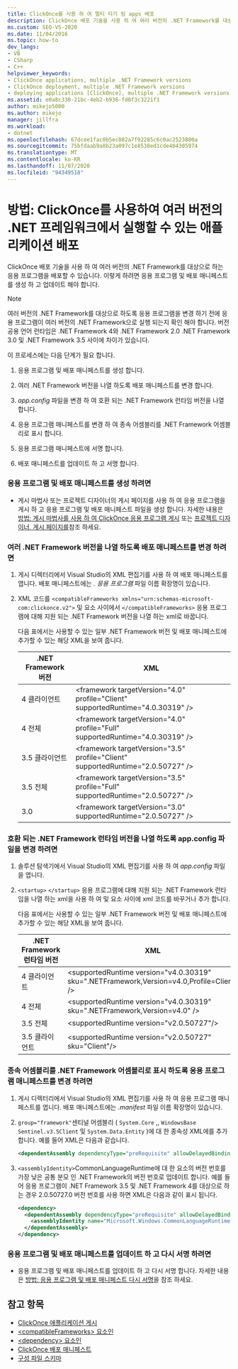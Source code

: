 ```yaml
---
title: ClickOnce를 사용 하 여 멀티 타기 팅 apps 배포
description: ClickOnce 배포 기술을 사용 하 여 여러 버전의 .NET Framework를 대상으로 하는 응용 프로그램을 배포 하는 방법을 알아봅니다.
ms.custom: SEO-VS-2020
ms.date: 11/04/2016
ms.topic: how-to
dev_langs:
- VB
- CSharp
- C++
helpviewer_keywords:
- ClickOnce applications, multiple .NET Framework versions
- ClickOnce deployment, multiple .NET Framework versions
- deploying applications [ClickOnce], multiple .NET Framework versions
ms.assetid: e0a8c330-21bc-4eb2-b936-fd0f3c3221f1
author: mikejo5000
ms.author: mikejo
manager: jillfra
ms.workload:
- dotnet
ms.openlocfilehash: 67dcee1fac0b5ec082a7f92285c6c0ac2523800a
ms.sourcegitcommit: 75bfdaab9a8b23a097c1e8538ed1cde404305974
ms.translationtype: MT
ms.contentlocale: ko-KR
ms.lasthandoff: 11/07/2020
ms.locfileid: "94349518"
---
```

# <a name="how-to-use-clickonce-to-deploy-applications-that-can-run-on-multiple-versions-of-the-net-framework"></a>방법: ClickOnce를 사용하여 여러 버전의 .NET 프레임워크에서 실행할 수 있는 애플리케이션 배포
ClickOnce 배포 기술을 사용 하 여 여러 버전의 .NET Framework를 대상으로 하는 응용 프로그램을 배포할 수 있습니다. 이렇게 하려면 응용 프로그램 및 배포 매니페스트를 생성 하 고 업데이트 해야 합니다.

> [!NOTE]
> 여러 버전의 .NET Framework를 대상으로 하도록 응용 프로그램을 변경 하기 전에 응용 프로그램이 여러 버전의 .NET Framework으로 실행 되는지 확인 해야 합니다. 버전 공용 언어 런타임은 .NET Framework 4와 .NET Framework 2.0 .NET Framework 3.0 및 .NET Framework 3.5 사이에 차이가 있습니다.

 이 프로세스에는 다음 단계가 필요 합니다.

1. 응용 프로그램 및 배포 매니페스트를 생성 합니다.

2. 여러 .NET Framework 버전을 나열 하도록 배포 매니페스트를 변경 합니다.

3. *app.config* 파일을 변경 하 여 호환 되는 .NET Framework 런타임 버전을 나열 합니다.

4. 응용 프로그램 매니페스트를 변경 하 여 종속 어셈블리를 .NET Framework 어셈블리로 표시 합니다.

5. 응용 프로그램 매니페스트에 서명 합니다.

6. 배포 매니페스트를 업데이트 하 고 서명 합니다.

### <a name="to-generate-the-application-and-deployment-manifests"></a>응용 프로그램 및 배포 매니페스트를 생성 하려면

- 게시 마법사 또는 프로젝트 디자이너의 게시 페이지를 사용 하 여 응용 프로그램을 게시 하 고 응용 프로그램 및 배포 매니페스트 파일을 생성 합니다. 자세한 내용은 [방법: 게시 마법사를 사용 하 여 ClickOnce 응용 프로그램 게시](../deployment/how-to-publish-a-clickonce-application-using-the-publish-wizard.md) 또는 [프로젝트 디자이너, 게시 페이지를](../ide/reference/publish-page-project-designer.md)참조 하세요.

### <a name="to-change-the-deployment-manifest-to-list-the-multiple-net-framework-versions"></a>여러 .NET Framework 버전을 나열 하도록 배포 매니페스트를 변경 하려면

1. 게시 디렉터리에서 Visual Studio의 XML 편집기를 사용 하 여 배포 매니페스트를 엽니다. 배포 매니페스트에는 *. 응용 프로그램* 파일 이름 확장명이 있습니다.

2. XML 코드를 `<compatibleFrameworks xmlns="urn:schemas-microsoft-com:clickonce.v2">` 및 요소 사이에서 `</compatibleFrameworks>` 응용 프로그램에 대해 지원 되는 .NET Framework 버전을 나열 하는 xml로 바꿉니다.

     다음 표에서는 사용할 수 있는 일부 .NET Framework 버전 및 배포 매니페스트에 추가할 수 있는 해당 XML을 보여 줍니다.

    |.NET Framework 버전|XML|
    |----------------------------|---------|
    |4 클라이언트|\<framework targetVersion="4.0" profile="Client" supportedRuntime="4.0.30319" />|
    |4 전체|\<framework targetVersion="4.0" profile="Full" supportedRuntime="4.0.30319" />|
    |3.5 클라이언트|\<framework targetVersion="3.5" profile="Client" supportedRuntime="2.0.50727" />|
    |3.5 전체|\<framework targetVersion="3.5" profile="Full" supportedRuntime="2.0.50727" />|
    |3.0|\<framework targetVersion="3.0" supportedRuntime="2.0.50727" />|

### <a name="to-change-the-appconfig-file-to-list-the-compatible-net-framework-runtime-versions"></a>호환 되는 .NET Framework 런타임 버전을 나열 하도록 app.config 파일을 변경 하려면

1. 솔루션 탐색기에서 Visual Studio의 XML 편집기를 사용 하 여 *app.config* 파일을 엽니다.

2. `<startup>` `</startup>` 응용 프로그램에 대해 지원 되는 .NET Framework 런타임을 나열 하는 xml을 사용 하 여 및 요소 사이에 xml 코드를 바꾸거나 추가 합니다.

     다음 표에서는 사용할 수 있는 일부 .NET Framework 버전 및 배포 매니페스트에 추가할 수 있는 해당 XML을 보여 줍니다.

    |.NET Framework 런타임 버전|XML|
    |------------------------------------|---------|
    |4 클라이언트|\<supportedRuntime version="v4.0.30319" sku=".NETFramework,Version=v4.0,Profile=Client" />|
    |4 전체|\<supportedRuntime version="v4.0.30319" sku=".NETFramework,Version=v4.0" />|
    |3.5 전체|\<supportedRuntime version="v2.0.50727"/>|
    |3.5 클라이언트|\<supportedRuntime version="v2.0.50727" sku="Client"/>|

### <a name="to-change-the-application-manifest-to-mark-dependent-assemblies-as-net-framework-assemblies"></a>종속 어셈블리를 .NET Framework 어셈블리로 표시 하도록 응용 프로그램 매니페스트를 변경 하려면

1. 게시 디렉터리에서 Visual Studio의 XML 편집기를 사용 하 여 응용 프로그램 매니페스트를 엽니다. 배포 매니페스트에는 *.manifest* 파일 이름 확장명이 있습니다.

2. `group="framework"`센티널 어셈블리 ( `System.Core` ,, `WindowsBase` `Sentinel.v3.5Client` 및 `System.Data.Entity` )에 대 한 종속성 XML에를 추가 합니다. 예를 들어 XML은 다음과 같습니다.

   ```xml
   <dependentAssembly dependencyType="preRequisite" allowDelayedBinding="true" group="framework">
   ```

3. `<assemblyIdentity>`CommonLanguageRuntime에 대 한 요소의 버전 번호를 가장 낮은 공통 분모 인 .NET Framework의 버전 번호로 업데이트 합니다. 예를 들어 응용 프로그램이 .NET Framework 3.5 및 .NET Framework 4를 대상으로 하는 경우 2.0.50727.0 버전 번호를 사용 하면 XML은 다음과 같이 표시 됩니다.

   ```xml
   <dependency>
     <dependentAssembly dependencyType="preRequisite" allowDelayedBinding="true">
       <assemblyIdentity name="Microsoft.Windows.CommonLanguageRuntime" version="2.0.50727.0" />
     </dependentAssembly>
   </dependency>
   ```

### <a name="to-update-and-re-sign-the-application-and-deployment-manifests"></a>응용 프로그램 및 배포 매니페스트를 업데이트 하 고 다시 서명 하려면

- 응용 프로그램 및 배포 매니페스트를 업데이트 하 고 다시 서명 합니다. 자세한 내용은 [방법: 응용 프로그램 및 배포 매니페스트 다시 서명](../deployment/how-to-re-sign-application-and-deployment-manifests.md)을 참조 하세요.

## <a name="see-also"></a>참고 항목
- [ClickOnce 애플리케이션 게시](../deployment/publishing-clickonce-applications.md)
- [\<compatibleFrameworks> 요소인](../deployment/compatibleframeworks-element-clickonce-deployment.md)
- [\<dependency> 요소인](../deployment/dependency-element-clickonce-application.md)
- [ClickOnce 배포 매니페스트](../deployment/clickonce-deployment-manifest.md)
- [구성 파일 스키마](/dotnet/framework/configure-apps/file-schema/index)
